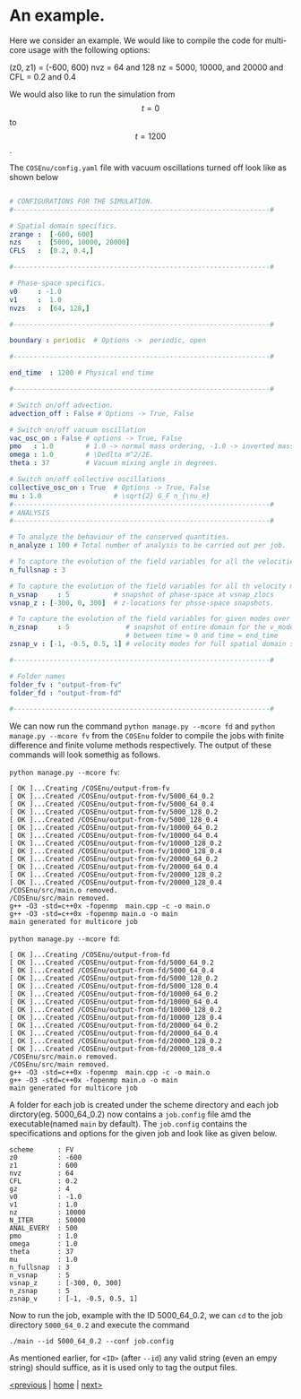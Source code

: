 # An example.

Here we consider an example. We would like to compile the code for multi-core usage with the following options:

(z0, z1) = (-600, 600)
nvz = 64 and 128
nz = 5000, 10000, and 20000 
and 
CFL = 0.2 and 0.4 

We would also like to run the simulation from $$t = 0$$ to $$t = 1200$$ .

The `COSEnu/config.yaml` file with vacuum oscillations turned off look like as shown below

```yaml

# CONFIGURATIONS FOR THE SIMULATION.
#----------------------------------------------------------------#

# Spatial domain specifics.
zrange :  [-600, 600]
nzs    :  [5000, 10000, 20000]
CFLS   :  [0.2, 0.4,]

#----------------------------------------------------------------#

# Phase-space specifics.
v0     : -1.0
v1     :  1.0
nvzs   :  [64, 128,]

#----------------------------------------------------------------#

boundary : periodic  # Options ->  periodic, open

#----------------------------------------------------------------#

end_time  : 1200 # Physical end time

#----------------------------------------------------------------#

# Switch on/off advection.
advection_off : False # Options -> True, False

# Switch on/off vacuum oscillation
vac_osc_on : False # options -> True, False
pmo   : 1.0        # 1.0 -> normal mass ordering, -1.0 -> inverted mass ordering, 0.0 -> no vacuum term.
omega : 1.0        # \Dedlta m^2/2E.
theta : 37         # Vacuum mixing angle in degrees.

# Switch on/off collective oscillations
collective_osc_on : True  # Options -> True, False
mu : 1.0                  # \sqrt{2} G_F n_{\nu_e}
#----------------------------------------------------------------#
# ANALYSIS
#----------------------------------------------------------------#

# To analyze the behaviour of the conserved quantities.
n_analyze : 100 # Total number of analysis to be carried out per job.

# To capture the evolution of the field variables for all the velocities over entire domain.
n_fullsnap : 3

# To capture the evolution of the field variables for all th velocity modes at given locations.
n_vsnap     : 5           # snapshot of phase-space at vsnap_zlocs
vsnap_z : [-300, 0, 300]  # z-locations for phsse-space snapshots.

# To capture the evolution of the field variables for given modes over the entire domain.
n_zsnap     : 5              # snapshot of entire domain for the v_modes at zsnap_vmodes
                             # between time = 0 and time = end_time
zsnap_v : [-1, -0.5, 0.5, 1] # velocity modes for full spatial domain snapshots.

#----------------------------------------------------------------#

# Folder names
folder_fv : "output-from-fv"
folder_fd : "output-from-fd"

#----------------------------------------------------------------#

```
We can now run the command `python manage.py --mcore fd` and `python manage.py --mcore fv` from the `COSEnu` folder to compile the jobs with finite difference and finite volume methods respectively. The output of these commands will look somethig as follows.

`python manage.py --mcore fv`:

```
[ OK ]...Creating /COSEnu/output-from-fv
[ OK ]...Created /COSEnu/output-from-fv/5000_64_0.2
[ OK ]...Created /COSEnu/output-from-fv/5000_64_0.4
[ OK ]...Created /COSEnu/output-from-fv/5000_128_0.2
[ OK ]...Created /COSEnu/output-from-fv/5000_128_0.4
[ OK ]...Created /COSEnu/output-from-fv/10000_64_0.2
[ OK ]...Created /COSEnu/output-from-fv/10000_64_0.4
[ OK ]...Created /COSEnu/output-from-fv/10000_128_0.2
[ OK ]...Created /COSEnu/output-from-fv/10000_128_0.4
[ OK ]...Created /COSEnu/output-from-fv/20000_64_0.2
[ OK ]...Created /COSEnu/output-from-fv/20000_64_0.4
[ OK ]...Created /COSEnu/output-from-fv/20000_128_0.2
[ OK ]...Created /COSEnu/output-from-fv/20000_128_0.4
/COSEnu/src/main.o removed.
/COSEnu/src/main removed.
g++ -O3 -std=c++0x -fopenmp  main.cpp -c -o main.o
g++ -O3 -std=c++0x -fopenmp main.o -o main 
main generated for multicore job
```


`python manage.py --mcore fd`:

```
[ OK ]...Creating /COSEnu/output-from-fd
[ OK ]...Created /COSEnu/output-from-fd/5000_64_0.2
[ OK ]...Created /COSEnu/output-from-fd/5000_64_0.4
[ OK ]...Created /COSEnu/output-from-fd/5000_128_0.2
[ OK ]...Created /COSEnu/output-from-fd/5000_128_0.4
[ OK ]...Created /COSEnu/output-from-fd/10000_64_0.2
[ OK ]...Created /COSEnu/output-from-fd/10000_64_0.4
[ OK ]...Created /COSEnu/output-from-fd/10000_128_0.2
[ OK ]...Created /COSEnu/output-from-fd/10000_128_0.4
[ OK ]...Created /COSEnu/output-from-fd/20000_64_0.2
[ OK ]...Created /COSEnu/output-from-fd/20000_64_0.4
[ OK ]...Created /COSEnu/output-from-fd/20000_128_0.2
[ OK ]...Created /COSEnu/output-from-fd/20000_128_0.4
/COSEnu/src/main.o removed.
/COSEnu/src/main removed.
g++ -O3 -std=c++0x -fopenmp  main.cpp -c -o main.o
g++ -O3 -std=c++0x -fopenmp main.o -o main 
main generated for multicore job
```

A folder for each job is created under the scheme directory and each job dirctory(eg. 5000_64_0.2) now contains a `job.config` file amd the executable(named `main` by default). The `job.config` contains the specifications and options for the given job and look like as given below.

```
scheme      : FV 
z0          : -600 
z1          : 600 
nvz         : 64 
CFL         : 0.2 
gz          : 4 
v0          : -1.0 
v1          : 1.0 
nz          : 10000 
N_ITER      : 50000 
ANAL_EVERY  : 500 
pmo         : 1.0 
omega       : 1.0 
theta       : 37 
mu          : 1.0 
n_fullsnap  : 3 
n_vsnap     : 5 
vsnap_z     : [-300, 0, 300] 
n_zsnap     : 5 
zsnap_v     : [-1, -0.5, 0.5, 1] 

```

Now to run the job,  example  with the ID 5000_64_0.2, we can `cd` to the job directory `5000_64_0.2` and execute the command

`./main --id 5000_64_0.2 --conf job.config`

As mentioned earlier, for `<ID>` (after `--id`) any valid string (even an empy string) should suffice, as it is used only to tag the output files. 


[<previous](run.md) &#124; [home](index.md) &#124; [next>](contributors.md)